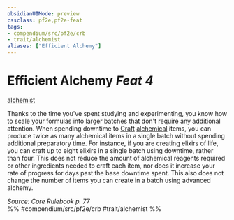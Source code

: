 ```yaml
---
obsidianUIMode: preview
cssclass: pf2e,pf2e-feat
tags:
- compendium/src/pf2e/crb
- trait/alchemist
aliases: ["Efficient Alchemy"]
---
```

# Efficient Alchemy  *Feat 4*  
[alchemist](/rules/traits/alchemist.md)  


Thanks to the time you've spent studying and experimenting, you know how to scale your formulas into larger batches that don't require any additional attention. When spending downtime to [Craft](/rules/actions/craft.md) [alchemical](/rules/traits/alchemical.md) items, you can produce twice as many alchemical items in a single batch without spending additional preparatory time. For instance, if you are creating elixirs of life, you can craft up to eight elixirs in a single batch using downtime, rather than four. This does not reduce the amount of alchemical reagents required or other ingredients needed to craft each item, nor does it increase your rate of progress for days past the base downtime spent. This also does not change the number of items you can create in a batch using advanced alchemy.

*Source: Core Rulebook p. 77*  
%% #compendium/src/pf2e/crb #trait/alchemist %%